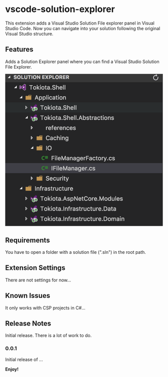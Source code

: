 # vscode-solution-explorer 

This extension adds a Visual Studio Solution File explorer panel in Visual Studio Code. Now you can navigate into your solution following the original Visual Studio structure. 

## Features

Adds a Solution Explorer panel where you can find a Visual Studio Solution File Explorer. 

![Solution Explorer](images/vscode-solution-explorer.png)

## Requirements

You have to open a folder with a solution file (".sln") in the root path.

## Extension Settings

There are not settings for now... 

## Known Issues

It only works with CSP projects in C#...

## Release Notes

Initial release. There is a lot of work to do.

### 0.0.1

Initial release of ...

**Enjoy!**
